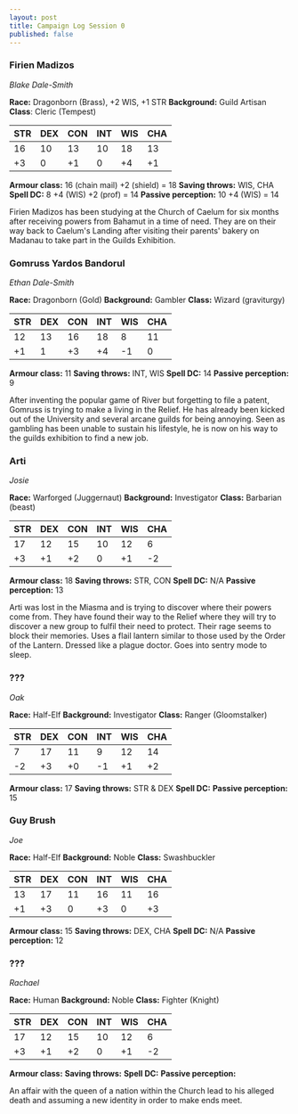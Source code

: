 ```yaml
---
layout: post
title: Campaign Log Session 0
published: false
---
```


### Firien Madizos

*Blake Dale-Smith*

**Race:** Dragonborn (Brass), +2 WIS, +1 STR
**Background:** Guild Artisan
**Class**: Cleric (Tempest)

| STR | DEX | CON | INT | WIS | CHA |
| --- | --- | --- | --- | --- | --- |
| 16  | 10  | 13  | 10  | 18  | 13  |
| +3  | 0   | +1  | 0   | +4  | +1  |

**Armour class:** 16 (chain mail) +2 (shield) = 18
**Saving throws:** WIS, CHA
**Spell DC:** 8 +4 (WIS) +2 (prof) = 14
**Passive perception:** 10 +4 (WIS) = 14

Firien Madizos has been studying at the Church of Caelum for six months after receiving powers from Bahamut in a time of need. They are on their way back to Caelum's Landing after visiting their parents' bakery on Madanau to take part in the Guilds Exhibition.

### Gomruss Yardos Bandorul

*Ethan Dale-Smith*

**Race:** Dragonborn (Gold)
**Background:** Gambler
**Class:** Wizard (graviturgy)

| STR | DEX | CON | INT | WIS | CHA |
| --- | --- | --- | --- | --- | --- |
| 12  | 13  | 16  | 18  | 8   | 11  |
| +1  | 1   | +3  | +4  | -1  | 0   |

**Armour class:** 11
**Saving throws:** INT, WIS
**Spell DC:** 14
**Passive perception:** 9

After inventing the popular game of River but forgetting to file a patent, Gomruss is trying to make a living in the Relief. He has already been kicked out of the University and several arcane guilds for being annoying. Seen as gambling has been unable to sustain his lifestyle, he is now on his way to the guilds exhibition to find a new job.

### Arti

*Josie*

**Race:** Warforged (Juggernaut)
**Background:** Investigator
**Class:** Barbarian (beast)

| STR | DEX | CON | INT | WIS | CHA |
| --- | --- | --- | --- | --- | --- |
| 17  | 12  | 15  | 10  | 12  | 6   |
| +3  | +1  | +2  | 0   | +1  | -2  |

**Armour class:** 18
**Saving throws:** STR, CON
**Spell DC:** N/A
**Passive perception:** 13

Arti was lost in the Miasma and is trying to discover where their powers come from. They have found their way to the Relief where they will try to discover a new group to fulfil their need to protect. Their rage seems to block their memories. Uses a flail lantern similar to those used by the Order of the Lantern. Dressed like a plague doctor. Goes into sentry mode to sleep.

### ???

*Oak*

**Race:** Half-Elf
**Background:** Investigator
**Class:** Ranger (Gloomstalker)

| STR | DEX | CON | INT | WIS | CHA |
| --- | --- | --- | --- | --- | --- |
|  7  | 17  | 11  |  9  | 12  | 14  |
| -2  | +3  | +0  | -1  | +1  | +2  |

**Armour class:** 17
**Saving throws:** STR & DEX
**Spell DC:**
**Passive perception:** 15

### Guy Brush

*Joe*

**Race:** Half-Elf
**Background:** Noble
**Class:** Swashbuckler

| STR | DEX | CON | INT | WIS | CHA |
| --- | --- | --- | --- | --- | --- |
| 13  | 17  | 11  | 16  | 11  | 16  |
| +1  | +3  | 0   | +3  | 0   | +3  |

**Armour class:** 15
**Saving throws:** DEX, CHA
**Spell DC:** N/A
**Passive perception:** 12

### ???

*Rachael*

**Race:** Human
**Background:** Noble
**Class:** Fighter (Knight)

| STR | DEX | CON | INT | WIS | CHA |
| --- | --- | --- | --- | --- | --- |
| 17  | 12  | 15  | 10  | 12  | 6   |
| +3  | +1  | +2  | 0   | +1  | -2  |

**Armour class:**
**Saving throws:**
**Spell DC:**
**Passive perception:**

An affair with the queen of a nation within the Church lead to his alleged death and assuming a new identity in order to make ends meet.
